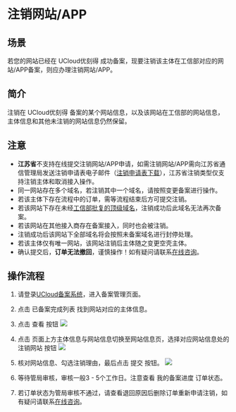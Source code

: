 

# 注销网站/APP

## 场景

若您的网站已经在 UCloud优刻得 成功备案，现要注销该主体在工信部对应的网站/APP备案，则应办理注销网站/APP。

## 简介

注销在 UCloud优刻得 备案的某个网站信息，以及该网站在工信部的网站信息，主体信息和其他未注销的网站信息仍然保留。

## 注意

- **江苏省**不支持在线提交注销网站/APP申请，如需注销网站/APP需向江苏省通信管理局发送注销申请表电子邮件（[注销申请表下载](https://static.ucloud.cn/0a995a4272af495796593e69981e512f.doc)），江苏省注销类型仅支持注销主体和取消接入操作。
- 同一网站存在多个域名，若注销其中一个域名，请按照变更备案进行操作。 
- 若该主体下存在流程中的订单，需等流程结束后方可提交注销。
- 若该网站下存在未经[工信部批复的顶级域名](http://domain.miit.gov.cn/)，注销成功后此域名无法再次备案。 
- 若该网站在其他接入商存在备案接入，同时也会被注销。
- 注销成功后该网站下全部域名将会按照未备案域名进行封停处理。
- 若该主体仅有唯一网站，该网站注销后主体随之变更空壳主体。
- 确认提交后，**订单无法撤回**，谨慎操作！如有疑问请联系[在线咨询](https://spt.ucloud.cn/30002)。 

## 操作流程

1. 请登录[UCloud备案系统](https://console.ucloud.cn/icp/)，进入备案管理页面。  

2. 点击 已备案完成列表 找到网站对应的主体信息。 

3. 点击 查看 按钮 
   ![](https://static.ucloud.cn/bef3d32cdd484d79a1bfa4adb7b22699.png)
   
4. 点击 页面上方主体信息与网站信息切换至网站信息页，选择对应网站信息处的 注销网站 按钮 
   ![](https://static.ucloud.cn/888c97c0b6809c8d0caf4844977c5212.png)
   
5. 核对网站信息、勾选注销理由，最后点击 提交 按钮。
   ![](https://static.ucloud.cn/141d661b937cc73c1d27a54db32e1f1e.png)
   
   
   
6. 等待管局审核，审核一般3 - 5个工作日。注意查看 我的备案进度 订单状态。  

8. 若订单状态为管局审核不通过，请查看退回原因后删除订单重新申请注销，如有疑问请联系[在线咨询](https://spt.ucloud.cn/30002)。